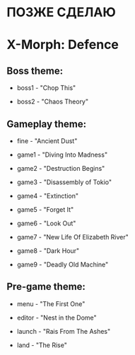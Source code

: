 # ПОЗЖЕ СДЕЛАЮ

# X-Morph: Defence
## Boss theme:
- boss1 - "Chop This"

- boss2 - "Chaos Theory"

## Gameplay theme:
- fine - "Ancient Dust"

- game1 - "Diving Into Madness"

- game2 - "Destruction Begins"

- game3 - "Disassembly of Tokio"

- game4 - "Extinction"

- game5 - "Forget It"

- game6 - "Look Out"

- game7 - "New Life Of Elizabeth River"

- game8 - "Dark Hour"

- game9 - "Deadly Old Machine"

## Pre-game theme:
- menu - "The First One"

- editor - "Nest in the Dome"

- launch - "Rais From The Ashes"

- land - "The Rise"
